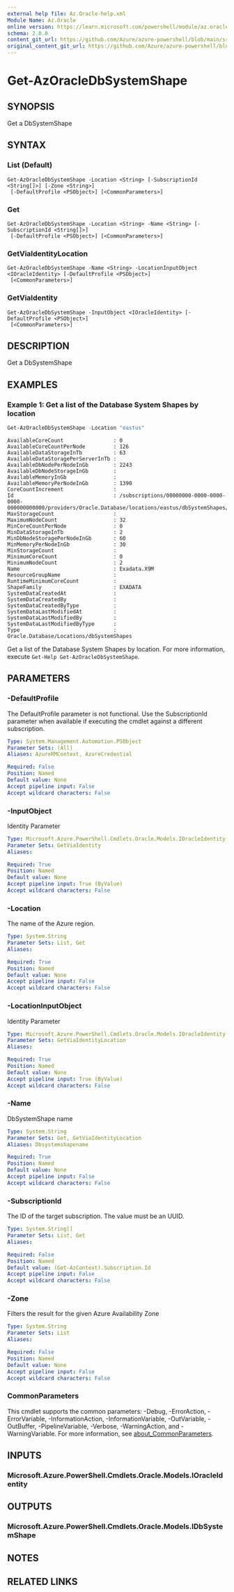 ```yaml
---
external help file: Az.Oracle-help.xml
Module Name: Az.Oracle
online version: https://learn.microsoft.com/powershell/module/az.oracle/get-azoracledbsystemshape
schema: 2.0.0
content_git_url: https://github.com/Azure/azure-powershell/blob/main/src/Oracle/Oracle/help/Get-AzOracleDbSystemShape.md
original_content_git_url: https://github.com/Azure/azure-powershell/blob/main/src/Oracle/Oracle/help/Get-AzOracleDbSystemShape.md
---
```


# Get-AzOracleDbSystemShape

## SYNOPSIS
Get a DbSystemShape

## SYNTAX

### List (Default)
```
Get-AzOracleDbSystemShape -Location <String> [-SubscriptionId <String[]>] [-Zone <String>]
 [-DefaultProfile <PSObject>] [<CommonParameters>]
```

### Get
```
Get-AzOracleDbSystemShape -Location <String> -Name <String> [-SubscriptionId <String[]>]
 [-DefaultProfile <PSObject>] [<CommonParameters>]
```

### GetViaIdentityLocation
```
Get-AzOracleDbSystemShape -Name <String> -LocationInputObject <IOracleIdentity> [-DefaultProfile <PSObject>]
 [<CommonParameters>]
```

### GetViaIdentity
```
Get-AzOracleDbSystemShape -InputObject <IOracleIdentity> [-DefaultProfile <PSObject>]
 [<CommonParameters>]
```

## DESCRIPTION
Get a DbSystemShape

## EXAMPLES

### Example 1: Get a list of the Database System Shapes by location
```powershell
Get-AzOracleDbSystemShape -Location "eastus"
```

```output
AvailableCoreCount                : 0
AvailableCoreCountPerNode         : 126
AvailableDataStorageInTb          : 63
AvailableDataStoragePerServerInTb : 
AvailableDbNodePerNodeInGb        : 2243
AvailableDbNodeStorageInGb        : 
AvailableMemoryInGb               : 
AvailableMemoryPerNodeInGb        : 1390
CoreCountIncrement                : 
Id                                : /subscriptions/00000000-0000-0000-0000-000000000000/providers/Oracle.Database/locations/eastus/dbSystemShapes/Exadata.X9M
MaxStorageCount                   : 
MaximumNodeCount                  : 32
MinCoreCountPerNode               : 0
MinDataStorageInTb                : 2
MinDbNodeStoragePerNodeInGb       : 60
MinMemoryPerNodeInGb              : 30
MinStorageCount                   : 
MinimumCoreCount                  : 0
MinimumNodeCount                  : 2
Name                              : Exadata.X9M
ResourceGroupName                 : 
RuntimeMinimumCoreCount           : 
ShapeFamily                       : EXADATA
SystemDataCreatedAt               : 
SystemDataCreatedBy               : 
SystemDataCreatedByType           : 
SystemDataLastModifiedAt          : 
SystemDataLastModifiedBy          : 
SystemDataLastModifiedByType      : 
Type                              : Oracle.Database/Locations/dbSystemShapes
```

Get a list of the Database System Shapes by location.
For more information, execute `Get-Help Get-AzOracleDbSystemShape`.

## PARAMETERS

### -DefaultProfile
The DefaultProfile parameter is not functional.
Use the SubscriptionId parameter when available if executing the cmdlet against a different subscription.

```yaml
Type: System.Management.Automation.PSObject
Parameter Sets: (All)
Aliases: AzureRMContext, AzureCredential

Required: False
Position: Named
Default value: None
Accept pipeline input: False
Accept wildcard characters: False
```

### -InputObject
Identity Parameter

```yaml
Type: Microsoft.Azure.PowerShell.Cmdlets.Oracle.Models.IOracleIdentity
Parameter Sets: GetViaIdentity
Aliases:

Required: True
Position: Named
Default value: None
Accept pipeline input: True (ByValue)
Accept wildcard characters: False
```

### -Location
The name of the Azure region.

```yaml
Type: System.String
Parameter Sets: List, Get
Aliases:

Required: True
Position: Named
Default value: None
Accept pipeline input: False
Accept wildcard characters: False
```

### -LocationInputObject
Identity Parameter

```yaml
Type: Microsoft.Azure.PowerShell.Cmdlets.Oracle.Models.IOracleIdentity
Parameter Sets: GetViaIdentityLocation
Aliases:

Required: True
Position: Named
Default value: None
Accept pipeline input: True (ByValue)
Accept wildcard characters: False
```

### -Name
DbSystemShape name

```yaml
Type: System.String
Parameter Sets: Get, GetViaIdentityLocation
Aliases: Dbsystemshapename

Required: True
Position: Named
Default value: None
Accept pipeline input: False
Accept wildcard characters: False
```

### -SubscriptionId
The ID of the target subscription.
The value must be an UUID.

```yaml
Type: System.String[]
Parameter Sets: List, Get
Aliases:

Required: False
Position: Named
Default value: (Get-AzContext).Subscription.Id
Accept pipeline input: False
Accept wildcard characters: False
```

### -Zone
Filters the result for the given Azure Availability Zone

```yaml
Type: System.String
Parameter Sets: List
Aliases:

Required: False
Position: Named
Default value: None
Accept pipeline input: False
Accept wildcard characters: False
```

### CommonParameters
This cmdlet supports the common parameters: -Debug, -ErrorAction, -ErrorVariable, -InformationAction, -InformationVariable, -OutVariable, -OutBuffer, -PipelineVariable, -Verbose, -WarningAction, and -WarningVariable. For more information, see [about_CommonParameters](http://go.microsoft.com/fwlink/?LinkID=113216).

## INPUTS

### Microsoft.Azure.PowerShell.Cmdlets.Oracle.Models.IOracleIdentity

## OUTPUTS

### Microsoft.Azure.PowerShell.Cmdlets.Oracle.Models.IDbSystemShape

## NOTES

## RELATED LINKS
